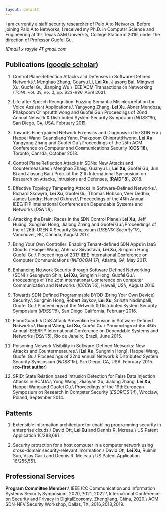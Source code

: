```yaml
---
layout: default
---
```


I am currently a staff security researcher of Palo Alto Networks. 
Before joining Palo Alto Networks, I received my Ph.D. in Computer Science and Engineering at the Texas A&M University, College Station in 2019, under the direction of Professor Guofei Gu.


<em>[Email]   x.rayyle AT gmail.com </em>


## Publications ([google scholar](https://scholar.google.com/citations?user=c5prrg8AAAAJ&hl=en))


1. Control Plane Reflection Attacks and Defenses in Software-Defined Networks.\\
Menghao Zhang, Guanyu Li, **Lei Xu**, Jiasong Bai, Mingwei Xu, Guofei Gu, Jianping Wu.\\
IEEE/ACM Transactions on Networking (*TON*), vol. 29, no. 2, pp. 623-636, April 2021.

2. Life after Speech Recognition: Fuzzing Semantic Misinterpretation for Voice Assistant Applications.\\
Yangyong Zhang, **Lei Xu**, Abner Mendoza, Phakpoom Chinprutthiwong and Guofei Gu.\\
Proceedings of 26nd Annual Network & Distributed System Security Symposium (*NDSS'19*), San Diego, CA, USA. February 2019. 

3. Towards Fine-grained Network Forensics and Diagnosis in the SDN Era.\\
Haopei Wang, Guangliang Yang, Phakpoom Chinprutthiwong, **Lei Xu**, Yangyong Zhang and Guofei Gu.\\
Proceedings of the 25th  ACM Conference on Computer and Communications Security (**CCS'18**), Toronto, Canada, October 2018.

4. Control Plane Reflection Attacks in SDNs: New Attacks and Countermeasures.\\
Menghao Zhang, Guanyu Li, **Lei Xu**, Guofei Gu, Jun Bi and Jiasong Bai.\\
Proc. of the 21th International Symposium on Research on Attacks, Intrusions and Defenses, (**RAID'18**), 2018.

5. Effective Topology Tampering Attacks in Software-Defined Networks.\\
Richard Skowyra, **Lei Xu**, Guofei Gu, Thomas Hobson, Veer Dedhia, James Landry, Hamed Okhravi.\\
Proceedings of the 48th Annual IEEE/IFIP International Conference on Dependable Systems and Networks (*DSN'18*).

6. Attacking the Brain: Races in the SDN Control Plane.\\
**Lei Xu**, Jeff Huang, Sungmin Hong, Jialong Zhang and Guofei Gu.\\
Proceedings of the of 26th USENIX Security Symposium (*USENIX Security'17*), Vancouver, BC, Canada, August 2017.

7. Bring Your Own Controller: Enabling Tenant-defined SDN Apps in IaaS Clouds.\\
Haopei Wang, Abhinav Srivastava, **Lei Xu**, Sungmin Hong, Guofei Gu.\\
Proceedings of 2017 IEEE International Conference on Computer Communications (*INFOCOM'17*), Atlanta, GA, May 2017.

8. Enhancing Network Security through Software Defined Networking (SDN).\\
Seungwon Shin, **Lei Xu**, Sungmin Hong, Guofei Gu.\\
Proceedings of The 25th International Conference on Computer Communication and Networks (*ICCCN’16*), Hawaii, USA, August 2016.

9. Towards SDN-Defined Programmable BYOD (Bring Your Own Device) Security.\\
Sungmin Hong, Robert Baykov, **Lei Xu**, Srinath Nadimpalli, Guofei Gu.\\
Proceedings of the Network & Distributed System Security Symposium (*NDSS'16*), San Diego, California, February 2016.

10. FloodGuard: A DoS Attack Prevention Extension in Software-Defined Networks.\\
Haopei Wang, **Lei Xu**, Guofei Gu.\\
Proceedings of the 45th Annual IEEE/IFIP International Conference on Dependable Systems and Networks (*DSN'15*), Rio de Janeiro, Brazil, June 2015.

11. Poisoning Network Visibility in Software-Defined Networks: New Attacks and Countermeasures.\\
[**Lei Xu**, Sungmin Hong], Haopei Wang, Guofei Gu.\\
Proceedings of 22nd Annual Network & Distributed System Security Symposium (*NDSS'15*), San Diego, CA, USA. February 2015. (**co-first author**)

12. SRID: State Relation based Intrusion Detection for False Data Injection Attacks in SCADA.\\
Yong Wang, Zhaoyan Xu, Jialong Zhang, **Lei Xu**, Haopei Wang and Guofei Gu.\\
Proceedings of the 19th European Symposium on Research in Computer Security (*ESORICS'14*), Wroclaw, Poland, September 2014.


## Pattents

1. Extensible information architecture for enabling programming security in enterprise clouds.\\
David Ott, **Lei Xu** and Dennis R. Moreau.\\
US Patent Application 16/288,681.

2. Security protection for a host computer in a computer network using cross-domain security-relevant information.\\
David Ott, **Lei Xu**, Ruimin Sun, Vijay Ganti and Dennis R. Moreau.\\
US Patent Application 16/255,551.

## Professional Services

**Program Committee Member:**\\
IEEE ICC Communication and Information Systems Security Symposium, 2020, 2021, 2022.\\
International  Conference  on  Security  and  Privacy  in  DigitalEconomy, Zhengjiang, China, 2020.\\
ACM SDN-NFV Security Workshop,  Dallas, TX, 2016,2018,2019.



